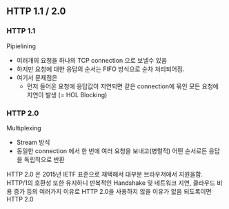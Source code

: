 ## HTTP 1.1 / 2.0


### HTTP 1.1
Pipielining
- 여러개의 요청을 하나의 TCP connection 으로 보낼수 있음
- 하지만 요청에 대한 응답의 순서는 FIFO 방식으로 순차 처리되어짐.
- 여기서 문제점은
  - 먼저 들어온 요청에 응답값이 지연되면 같은 connection에 묶인 모든 요청에 지연이 발생 (= HOL Blocking)

### HTTP 2.0

Multiplexing
- Stream 방식
- 동일한 connection 에서 한 번에 여러 요청을 보내고(병렬적) 어떤 순서로든 응답을 독립적으로 반환


HTTP 2.0 은 2015년 IETF 표준으로 채택해서 대부분 브라우저에서 지원을함.
HTTP/1의 호환성 또한 유지하니 반복적인 Handshake 및 네트워크 지연, 클라우드 비용 증가 등의 여러가지 이유로 HTTP 2.0을 사용하지 않을 이유가 없음
되도록이면 HTTP 2.0
